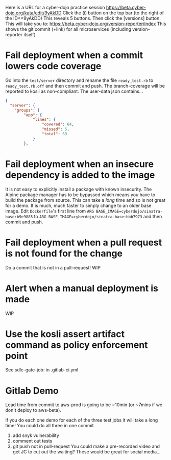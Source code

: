 Here is a URL for a cyber-dojo practice session
https://beta.cyber-dojo.org/kata/edit/9yAkDD
Click the (i) button on the top bar (to the right of the ID==9yAkDD)
This reveals 5 buttons.
Then click the [versions] button.
This will take you to:
https://beta.cyber-dojo.org/version-reporter/index
This shows the git commit (+link) for all microservices (including version-reporter itself)


# Fail deployment when a commit lowers code coverage

Go into the `test/server` directory and rename the
file `ready_test.rb` to `ready_test.rb.off` and then commit
and push. The branch-coverage will be reported to kosli
as non-compliant. The user-data json contains...
```json
{ 
  "server": {
    "groups": {
        "app": {
            "lines": {
                "covered": 64,
                "missed": 5,
                "total": 69
            }
        },
```

# Fail deployment when an insecure dependency is added to the image

It is not easy to explicitly install a package with known insecurity.
The Alpine package manager has to be bypassed which means
you have to build the package from source. This can take a _long_ time
and so is not great for a demo. It is much, much faster to simply
change to an older base image. 
Edit `Dockerfile`'s first line from
```ARG BASE_IMAGE=cyberdojo/sinatra-base:b9e9885```
to
```ARG BASE_IMAGE=cyberdojo/sinatra-base:bbb7973```
and then commit and push.

# Fail deployment when a pull request is not found for the change
Do a commit that is not in a pull-request!
WIP

# Alert when a manual deployment is made
WIP

# Use the kosli assert artifact command as policy enforcement point
See sdlc-gate-job: in .gitlab-ci.yml

# Gitlab Demo

Lead time from commit to aws-prod is going to be ~10min
(or ~7mins if we don't deploy to aws-beta).

If you do each one demo for each of the three test jobs it will take a long time!
You could do all three in one commit
  1) add snyk vulnerability
  2) comment out tests
  3) git push not in pull-request
You could make a pre-recorded video and get JC to cut out the waiting?
These would be great for social media...
